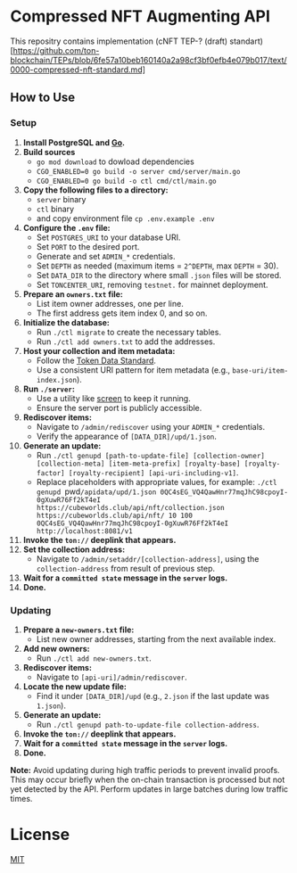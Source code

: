# Compressed NFT Augmenting API

This repositry contains implementation (cNFT TEP-? (draft) standart)[https://github.com/ton-blockchain/TEPs/blob/6fe57a10beb160140a2a98cf3bf0efb4e079b017/text/0000-compressed-nft-standard.md]

## How to Use

### Setup

1. **Install PostgreSQL and [Go](https://go.dev/doc/install).**
2. **Build sources**
   - `go mod download` to dowload dependencies
   - `CGO_ENABLED=0 go build -o server cmd/server/main.go`
   - `CGO_ENABLED=0 go build -o ctl cmd/ctl/main.go`
3. **Copy the following files to a directory:**
   - `server` binary
   - `ctl` binary
   - and copy environment file `cp .env.example .env`
4. **Configure the `.env` file:**
   - Set `POSTGRES_URI` to your database URI.
   - Set `PORT` to the desired port.
   - Generate and set `ADMIN_*` credentials.
   - Set `DEPTH` as needed (maximum items = `2^DEPTH`, max `DEPTH` = 30).
   - Set `DATA_DIR` to the directory where small `.json` files will be stored.
   - Set `TONCENTER_URI`, removing `testnet.` for mainnet deployment.
5. **Prepare an `owners.txt` file:**
   - List item owner addresses, one per line.
   - The first address gets item index 0, and so on.
6. **Initialize the database:**
   - Run `./ctl migrate` to create the necessary tables.
   - Run `./ctl add owners.txt` to add the addresses.
7. **Host your collection and item metadata:**
   - Follow the [Token Data Standard](https://github.com/ton-blockchain/TEPs/blob/master/text/0064-token-data-standard.md).
   - Use a consistent URI pattern for item metadata (e.g., `base-uri/item-index.json`).
8. **Run `./server`:**
   - Use a utility like [screen](https://www.gnu.org/software/screen/manual/screen.html) to keep it running.
   - Ensure the server port is publicly accessible.
9. **Rediscover items:**
   - Navigate to `/admin/rediscover` using your `ADMIN_*` credentials.
   - Verify the appearance of `[DATA_DIR]/upd/1.json`.
10. **Generate an update:**
    - Run `./ctl genupd [path-to-update-file] [collection-owner] [collection-meta] [item-meta-prefix] [royalty-base] [royalty-factor] [royalty-recipient] [api-uri-including-v1]`.
    - Replace placeholders with appropriate values, for example:
      `./ctl genupd `pwd`/apidata/upd/1.json 0QC4sEG_VQ4QawHnr77mqJhC98cpoyI-0gXuwR76Ff2kT4eI https://cubeworlds.club/api/nft/collection.json https://cubeworlds.club/api/nft/ 10 100 0QC4sEG_VQ4QawHnr77mqJhC98cpoyI-0gXuwR76Ff2kT4eI http://localhost:8081/v1`
11. **Invoke the `ton://` deeplink that appears.**
12. **Set the collection address:**
    - Navigate to `/admin/setaddr/[collection-address]`, using the `collection-address` from result of previous step.
13. **Wait for a `committed state` message in the `server` logs.**
14. **Done.**

### Updating

1. **Prepare a `new-owners.txt` file:**
   - List new owner addresses, starting from the next available index.
2. **Add new owners:**
   - Run `./ctl add new-owners.txt`.
3. **Rediscover items:**
   - Navigate to `[api-uri]/admin/rediscover`.
4. **Locate the new update file:**
   - Find it under `[DATA_DIR]/upd` (e.g., `2.json` if the last update was `1.json`).
5. **Generate an update:**
   - Run `./ctl genupd path-to-update-file collection-address`.
6. **Invoke the `ton://` deeplink that appears.**
7. **Wait for a `committed state` message in the `server` logs.**
8. **Done.**

**Note:** Avoid updating during high traffic periods to prevent invalid proofs. This may occur briefly when the on-chain transaction is processed but not yet detected by the API. Perform updates in large batches during low traffic times.

# License

[MIT](LICENSE)
